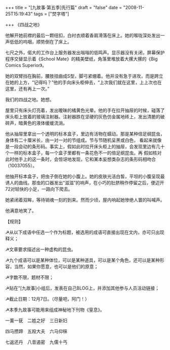 +++
title = "[九故事·第五季]先行篇"
draft = "false"
date = "2008-11-25T15:19:43"
tags = ["焚字塔"]


+++
《四战之地》
  
他解开她前襟的最后一颗纽扣，白衬衣顺着香肩滑落在床上。她的喉咙深处发出一声低低的呜咽，顺势倒在了床上。
  
七尺之外，偌大的工作台上服务器发出嗡嗡的低鸣声。显示器没有关闭，屏幕保护程序交替显示着《School Mate》的精美壁纸，角落里堆放着大摞大摞的《Big Comics Superior》。
  
她的双臂挡在胸前，腰肢扭曲成S型，脚弓紧绷着。他并没有急于进攻，而是跨立在她的上方，“记得吗？”他的手向床头柜伸去，“上次我们就在这里，上上次也在这里，还有再上一次。”
  
我们的四战之地。她想。
  
屋里只有床头灯亮着，发出暧昧的橘黄色光晕。他的手在拉开抽屉的时候，碰落了床头柜上放着的玻璃注射器。注射器跌在坚硬的灰色仿金属地砖上，发出清脆的破碎声，暗黄色的液体缓缓流淌。
  
他从抽屉里拿出一个透明的标本盒子，里边有活物在蠕动。那是某种倍足纲昆虫，身体有二十厘米长，由一对一对的节组成。节与节随机呈黑或白色， 看起来就像是一段会动的条形码。事实上，假如此时拉开床头柜上的抽屉，会发现里边有几十个一样的标本盒子，每一个盒子里都有一条花色不一的倍足纲昆虫。再 假如核对此时他手上的这一条时，会惊讶地发现，它和某本妄想类杂志的条形码相吻合（10037055）。
  
他抽开标本盒子，把虫子倒在她的小腹上。她的皮肤光洁白皙，平坦的小腹呈现最诱人的曲线。那虫的口器发出“滋滋”的响声，在小巧的肚脐稍作停留之后，便迈开72对轻快的小足，一路向下爬去。
  
她紧闭着双眸，等待销魂一刻的到来。然而少顷，屋内响起她惨绝人寰的叫喊声。
  
他满意地笑了。
  
【规则】
  
☭从以下成语中任选一个作为标题，被选用的成语可直接出现在文内，亦可只出现释义；
  
☭文章要求描述出一种虚构的昆虫。
  
☭九个成语可以是某种体位，可以是某种道具，可以是某个角色，还可以是某种形容，当然，如果你愿意，也可以是他们的原意；
  
☭字数不限，题材不限；
  
☭贴在"[九故事]小组后，发表在自己BLOG上，并添加其他参与人员活动链接；
  
☭截止日期：12月7日。（尽量吧，阿门！）
  
☭本季九故事可能用来组成神秘地下刊物《窒息》。
  
一薰一莸　二姓之好　三日新妇
  
四马攒蹄　五羖大夫　六马仰秣
  
七返还丹　八音遏密　九儒十丐